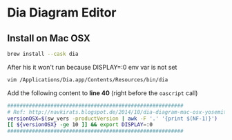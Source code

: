 # Dia Diagram Editor

## Install on Mac OSX

```bash
brew install --cask dia
```

After his it won't run because DISPLAY=:0 env var is not set

```bash
vim /Applications/Dia.app/Contents/Resources/bin/dia
```

Add the following content to **line 40** (right before the `oascript` call)

```bash
#########################################################
# Ref: http://navkirats.blogspot.de/2014/10/dia-diagram-mac-osx-yosemite-fix-i-use.html
versionOSX=$(sw_vers -productVersion | awk -F '.' '{print $(NF-1)}')
[[ ${versionOSX} -ge 10 ]] && export DISPLAY=:0
#########################################################
```